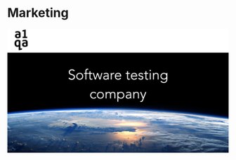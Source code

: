 # Marketing

![GitHub Keynote Preview](https://github.com/pshptr/Marketing/blob/main/pz%201/template%20slide%20png.png)
